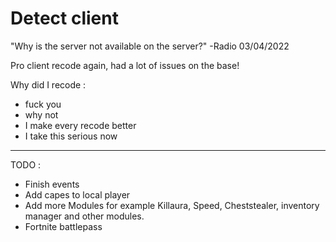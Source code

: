 # Detect client

"Why is the server not available on the server?" -Radio 03/04/2022

Pro client recode again, had a lot of issues on the base!

Why did I recode :
* fuck you
* why not
* I make every recode better
* I take this serious now

---

TODO :
* Finish events
* Add capes to local player
* Add more Modules for example Killaura, Speed, Cheststealer, inventory manager and other modules.
* Fortnite battlepass
